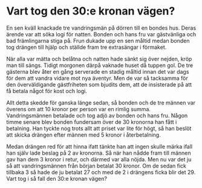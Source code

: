 # Vart tog den 30:e kronan vägen?
En sen kväll knackade tre vandringsmän på dörren till en bondes hus. Deras ärende var att söka logi för natten. Bonden och hans fru var gästvänliga och bad främlingarna stiga på. Frun dukade upp en sen måltid medan bonden tog drängen till hjälp och ställde fram tre extrasängar i förmaket. 

När alla var mätta och belåtna och natten hade sänkt sig över nejden, kröp man till sängs. Tidigt morgonen därpå vaknade huset då tuppen gol. De tre gästerna blev åter en gång serverade en stadig måltid innan det var dags för dem att vandra vidare mot nya äventyr. Men de var så tacksamma för den överväldigande gästfriheten som bjudits dem, att de insisterade på att få betala något för kost och logi. 

Allt detta skedde för ganska länge sedan, så bonden och de tre männen var överens om att 10 kronor per person var en rimlig summa. Vandringsmännen betalade och tog adjö av bonden och hans fru. Någon timme senare blev bonden fundersam över de 30 kronorna han fått i betalning. Han tyckte nog trots allt att priset var lite för högt, så han beslöt att skicka drängen efter männen med 5 kronor i återbetalning. 

Medan drängen red för att hinna ifatt tänkte han att ingen skulle märka ifall han själv lade beslag på 2 av kronorna. Så när han nådde fram till männen gav han dem 3 kronor i retur, och därmed var alla nöjda. Men nu var det ju så att vandringsmännen från början betalat 30 kronor. Om de sedan fick tillbaka 3 så hade de ju betalat 27 och med de 2 i drängens ficka blir det 29. Vart tog i så fall den 30:e kronan vägen?
